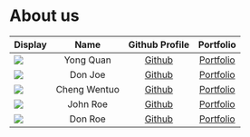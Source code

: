 # About us

Display |     Name     | Github Profile | Portfolio 
--------|:------------:|:--------------:|:---------:
![](https://via.placeholder.com/100.png?text=Photo) |   Yong Quan  | [Github](https://github.com/) | [Portfolio](docs/team/johndoe.md)
![](https://via.placeholder.com/100.png?text=Photo) |   Don Joe    | [Github](https://github.com/) | [Portfolio](docs/team/johndoe.md)
![](https://via.placeholder.com/100.png?text=Photo) | Cheng Wentuo | [Github](https://github.com/wentuoc) | [Portfolio](docs/team/wentuoc.md)
![](https://via.placeholder.com/100.png?text=Photo) |   John Roe   | [Github](https://github.com/) | [Portfolio](docs/team/johndoe.md)
![](https://via.placeholder.com/100.png?text=Photo) |   Don Roe    | [Github](https://github.com/) | [Portfolio](docs/team/johndoe.md)
